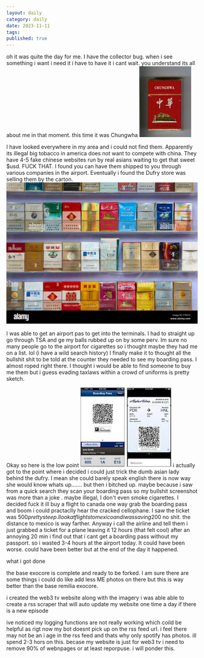 ```yaml
---
layout: daily
category: daily
date: 2023-11-11
tags: 
published: true
---
```


oh it was quite the day for me. I have the collector bug. when i see something i want i need it i have to have it i cant wait. you understand its all about me in that moment. this time it was Chungwha ![here is a pack](image.png)


I have looked everywhere in my area and i could not find them. Apparently its illegal big tobacco in america does not want to compete with china. They have 4-5 fake chinese websites run by real asians waiting to get that sweet $usd. FUCK THAT. I found you can have them shipped to you through various companies in the airport. Eventually i found the Dufry store was selling them by the carton. 
![the promise land ](image-1.png)

I was able to get an airport pas to get into the terminals. I had to straight up go through TSA and ge my balls rubbed up on by some perv. Im sure no many people go to the airport for cigarettes so i thought maybe they had me on a list. lol (i have a wild search history) I finally make it to thought all the bullshit shit to be told at the counter they needed to see my boarding pass. I almost roped right there. I thought i would be able to find someone to buy me them but i guess evading taxlaws within a crowd of uniforms is pretty sketch.

 Okay so here is the low point ![im a total retard ](image-2.png)
 i actually got to the point where i decided i could just trick the dumb asian lady behind the dufry. I mean she could barely speak english there is now way she would know whats up....... but then i bitched up. maybe because i saw from a quick search they scan your boarding pass so my bullshit screenshot was more than a joke . maybe illegal, I don't even smoke cigarettes. I decided fuck it ill buy a flight to canada one way grab the boarding pass and boom i could practaclly hear the cracked cellophane. I saw the ticket was $500 pretty steep. I look at flights to mexico and i was saving 200$ no shit. the distance to mexico is way farther. Anyway i call the airline and tell them i just grabbed a ticket for a plane leaving it 12 hours (that felt cool) after an annoying 20 min i find out that i cant get a boarding pass without my passport. so i wasted 3-4 hours at the airport today. It could have been worse. could have been better but at the end of the day it happened.

 what i got done

 the base exocore is complete and ready to be forked. I am sure there are some things i could do like add less ME photos on there but this is way better than the base remilia exocore. 

 i created the web3 tv website along with the imagery  i was able able to create a rss scraper that will auto update my website one time a day if there is a new episode 

 ive noticed my logging functions are not really working which coild be helpful as rigt now my bot doesnt pick up on the rss feed url. i feel there may not be an i age in the rss feed and thats why only spotify has photos. ill spend 2-3 hors on this. becase my website is just for web3 tv i need to remove 90% of webnpages or at least reporpuse. i will ponder this.